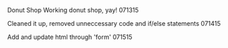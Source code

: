 Donut Shop
Working donut shop, yay!
071315

Cleaned it up, removed unneccessary code and if/else statements
071415

Add and update html through 'form'
071515
